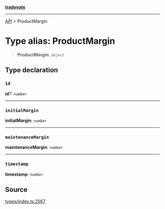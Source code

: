 [**tradovate**](../README.md)

***

[API](../API.md) > ProductMargin

# Type alias: ProductMargin

> **ProductMargin**: `object`

## Type declaration

### `id`

**id**?: `number`

***

### `initialMargin`

**initialMargin**: `number`

***

### `maintenanceMargin`

**maintenanceMargin**: `number`

***

### `timestamp`

**timestamp**: `number`

## Source

[types/index.ts:2567](https://github.com/cgilly2fast/tradovate-typescript/blob/b1caea5/src/types/index.ts#L2567)
